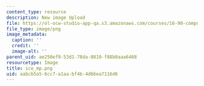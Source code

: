 ```yaml
---
content_type: resource
description: New image Upload
file: https://ol-ocw-studio-app-qa.s3.amazonaws.com/courses/16-90-computational-methods-in-aerospace-engineering-spring-2014/aabcb5a56cc7a1aabf4b4d66ea7116d6_ice_mp.png
file_type: image/png
image_metadata:
  caption: ''
  credit: ''
  image-alt: ''
parent_uid: ae250ef9-53d1-78da-8810-f88b0aaa6408
resourcetype: Image
title: ice_mp.png
uid: aabcb5a5-6cc7-a1aa-bf4b-4d66ea7116d6
---
```

